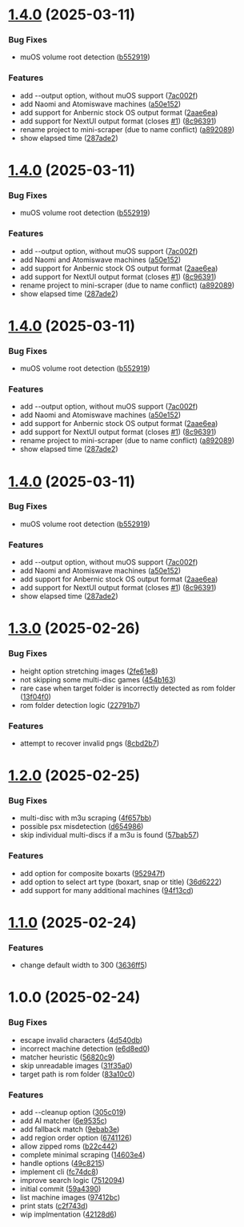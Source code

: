 # [1.4.0](https://github.com/sinedied/mini-scraper/compare/1.3.0...1.4.0) (2025-03-11)


### Bug Fixes

* muOS volume root detection ([b552919](https://github.com/sinedied/mini-scraper/commit/b552919b4a42c5fedf89a711c34f0f7097e0b5f6))


### Features

* add --output option, without muOS support ([7ac002f](https://github.com/sinedied/mini-scraper/commit/7ac002f69d206aa46561b8279478eac7dbf5d9b1))
* add Naomi and Atomiswave machines ([a50e152](https://github.com/sinedied/mini-scraper/commit/a50e15236d958312aaa82d32107ecc0f92cdf4c1))
* add support for Anbernic stock OS output format ([2aae6ea](https://github.com/sinedied/mini-scraper/commit/2aae6ea945a9379271c2b801ba70056718b6a649))
* add support for NextUI output format (closes [#1](https://github.com/sinedied/mini-scraper/issues/1)) ([8c96391](https://github.com/sinedied/mini-scraper/commit/8c963912690871f33fc6275d9a8241832f4b431d))
* rename project to mini-scraper (due to name conflict) ([a892089](https://github.com/sinedied/mini-scraper/commit/a89208976633767c286cb5c0ea6fcd11050bd0d2))
* show elapsed time ([287ade2](https://github.com/sinedied/mini-scraper/commit/287ade27379dd95e04b36b8258bd62ea5d971862))

# [1.4.0](https://github.com/sinedied/mini-scraper/compare/1.3.0...1.4.0) (2025-03-11)


### Bug Fixes

* muOS volume root detection ([b552919](https://github.com/sinedied/mini-scraper/commit/b552919b4a42c5fedf89a711c34f0f7097e0b5f6))


### Features

* add --output option, without muOS support ([7ac002f](https://github.com/sinedied/mini-scraper/commit/7ac002f69d206aa46561b8279478eac7dbf5d9b1))
* add Naomi and Atomiswave machines ([a50e152](https://github.com/sinedied/mini-scraper/commit/a50e15236d958312aaa82d32107ecc0f92cdf4c1))
* add support for Anbernic stock OS output format ([2aae6ea](https://github.com/sinedied/mini-scraper/commit/2aae6ea945a9379271c2b801ba70056718b6a649))
* add support for NextUI output format (closes [#1](https://github.com/sinedied/mini-scraper/issues/1)) ([8c96391](https://github.com/sinedied/mini-scraper/commit/8c963912690871f33fc6275d9a8241832f4b431d))
* rename project to mini-scraper (due to name conflict) ([a892089](https://github.com/sinedied/mini-scraper/commit/a89208976633767c286cb5c0ea6fcd11050bd0d2))
* show elapsed time ([287ade2](https://github.com/sinedied/mini-scraper/commit/287ade27379dd95e04b36b8258bd62ea5d971862))

# [1.4.0](https://github.com/sinedied/mini-scraper/compare/1.3.0...1.4.0) (2025-03-11)


### Bug Fixes

* muOS volume root detection ([b552919](https://github.com/sinedied/mini-scraper/commit/b552919b4a42c5fedf89a711c34f0f7097e0b5f6))


### Features

* add --output option, without muOS support ([7ac002f](https://github.com/sinedied/mini-scraper/commit/7ac002f69d206aa46561b8279478eac7dbf5d9b1))
* add Naomi and Atomiswave machines ([a50e152](https://github.com/sinedied/mini-scraper/commit/a50e15236d958312aaa82d32107ecc0f92cdf4c1))
* add support for Anbernic stock OS output format ([2aae6ea](https://github.com/sinedied/mini-scraper/commit/2aae6ea945a9379271c2b801ba70056718b6a649))
* add support for NextUI output format (closes [#1](https://github.com/sinedied/mini-scraper/issues/1)) ([8c96391](https://github.com/sinedied/mini-scraper/commit/8c963912690871f33fc6275d9a8241832f4b431d))
* rename project to mini-scraper (due to name conflict) ([a892089](https://github.com/sinedied/mini-scraper/commit/a89208976633767c286cb5c0ea6fcd11050bd0d2))
* show elapsed time ([287ade2](https://github.com/sinedied/mini-scraper/commit/287ade27379dd95e04b36b8258bd62ea5d971862))

# [1.4.0](https://github.com/sinedied/multi-scraper/compare/1.3.0...1.4.0) (2025-03-11)


### Bug Fixes

* muOS volume root detection ([b552919](https://github.com/sinedied/multi-scraper/commit/b552919b4a42c5fedf89a711c34f0f7097e0b5f6))


### Features

* add --output option, without muOS support ([7ac002f](https://github.com/sinedied/multi-scraper/commit/7ac002f69d206aa46561b8279478eac7dbf5d9b1))
* add Naomi and Atomiswave machines ([a50e152](https://github.com/sinedied/multi-scraper/commit/a50e15236d958312aaa82d32107ecc0f92cdf4c1))
* add support for Anbernic stock OS output format ([2aae6ea](https://github.com/sinedied/multi-scraper/commit/2aae6ea945a9379271c2b801ba70056718b6a649))
* add support for NextUI output format (closes [#1](https://github.com/sinedied/multi-scraper/issues/1)) ([8c96391](https://github.com/sinedied/multi-scraper/commit/8c963912690871f33fc6275d9a8241832f4b431d))
* show elapsed time ([287ade2](https://github.com/sinedied/multi-scraper/commit/287ade27379dd95e04b36b8258bd62ea5d971862))

# [1.3.0](https://github.com/sinedied/minui-scraper/compare/1.2.0...1.3.0) (2025-02-26)


### Bug Fixes

* height option stretching images ([2fe61e8](https://github.com/sinedied/minui-scraper/commit/2fe61e8a1ebd954d2eba0b6e0fd52cb31e3b3a08))
* not skipping some multi-disc games ([454b163](https://github.com/sinedied/minui-scraper/commit/454b16382203525b19f95d7d6572bde0c907f96d))
* rare case when target folder is incorrectly detected as rom folder ([13f04f0](https://github.com/sinedied/minui-scraper/commit/13f04f062cb72283ae3ee1b298f3a17619018fc9))
* rom folder detection logic ([22791b7](https://github.com/sinedied/minui-scraper/commit/22791b7652928cc1b2bb3dd30bf049670f8b34e8))


### Features

* attempt to recover invalid pngs ([8cbd2b7](https://github.com/sinedied/minui-scraper/commit/8cbd2b7699eebf33116e17a7573a2307b8bd3f78))

# [1.2.0](https://github.com/sinedied/minui-scraper/compare/1.1.0...1.2.0) (2025-02-25)


### Bug Fixes

* multi-disc with m3u scraping ([4f657bb](https://github.com/sinedied/minui-scraper/commit/4f657bbcab03f1e6e9efba58a484fccafcf523b5))
* possible psx misdetection ([d654986](https://github.com/sinedied/minui-scraper/commit/d654986ab4ee09d9c744b9043700d1a8864e9fc9))
* skip individual multi-discs if a m3u is found ([57bab57](https://github.com/sinedied/minui-scraper/commit/57bab572fb4fe3e1c6e02e800bc75cfdbb4b4614))


### Features

* add option for composite boxarts ([952947f](https://github.com/sinedied/minui-scraper/commit/952947f6455003ff81db16b0e733aacb39f6ed80))
* add option to select art type (boxart, snap or title) ([36d6222](https://github.com/sinedied/minui-scraper/commit/36d6222d2e3e18f3abc51e0efd9b35ba23ef7d15))
* add support  for many additional machines ([94f13cd](https://github.com/sinedied/minui-scraper/commit/94f13cd3d2e4d5716a9ec670a036b0d3cd205ebc))

# [1.1.0](https://github.com/sinedied/minui-scraper/compare/1.0.0...1.1.0) (2025-02-24)


### Features

* change default width to 300 ([3636ff5](https://github.com/sinedied/minui-scraper/commit/3636ff512095857be7e9524571fe63264be7f9cb))

# 1.0.0 (2025-02-24)


### Bug Fixes

* escape invalid characters ([4d540db](https://github.com/sinedied/minui-scraper/commit/4d540dbb43348dfdc0505689dc80e4917b586ae0))
* incorrect machine detection ([e6d8ed0](https://github.com/sinedied/minui-scraper/commit/e6d8ed0886d943a833b24767d76eba0ba8b11bf7))
* matcher heuristic ([56820c9](https://github.com/sinedied/minui-scraper/commit/56820c920ee396b821f260c6cd8cebb2c8843c41))
* skip unreadable images ([31f35a0](https://github.com/sinedied/minui-scraper/commit/31f35a02fc324a21b538d58a00069db01122ab5b))
* target path is rom folder ([83a10c0](https://github.com/sinedied/minui-scraper/commit/83a10c085e1b6a4547750eac68abc647e081d884))


### Features

* add --cleanup option ([305c019](https://github.com/sinedied/minui-scraper/commit/305c019b77ca06c8b884536f0ba2c9ef0027cf22))
* add AI matcher ([6e9535c](https://github.com/sinedied/minui-scraper/commit/6e9535c5840a2bd1bdb5290c2ca2614149eb4971))
* add fallback match ([9ebab3e](https://github.com/sinedied/minui-scraper/commit/9ebab3e197170f443da9b850fe954460d5d3f970))
* add region order option ([6741126](https://github.com/sinedied/minui-scraper/commit/674112693331343c501d625492b46b8035788fbc))
* allow zipped roms ([b22c442](https://github.com/sinedied/minui-scraper/commit/b22c442d4d3b00c935a2b5f64bec67e134e1d7ed))
* complete minimal scraping ([14603e4](https://github.com/sinedied/minui-scraper/commit/14603e4e0cd276db7a13f369a752db37b664bf69))
* handle options ([49c8215](https://github.com/sinedied/minui-scraper/commit/49c82151dec20d07abc618302fb801c2f7c29961))
* implement cli ([fc74dc8](https://github.com/sinedied/minui-scraper/commit/fc74dc8c4d8e04134050f6e6026153eaf333aca3))
* improve search logic ([7512094](https://github.com/sinedied/minui-scraper/commit/75120940daf3b0311d88773a73f848f39ecbca10))
* initial commit ([59a4390](https://github.com/sinedied/minui-scraper/commit/59a43909ae93697a5fcabb15b56081593cf3ee66))
* list machine images ([97412bc](https://github.com/sinedied/minui-scraper/commit/97412bc7bb3213ce064b403de52a5334f09d2579))
* print stats ([c2f743d](https://github.com/sinedied/minui-scraper/commit/c2f743d6030948746dae4cb97b38cd2754c0243f))
* wip implmentation ([42128d6](https://github.com/sinedied/minui-scraper/commit/42128d677d3d501c5dc346436ddc61210ab1cfcc))
